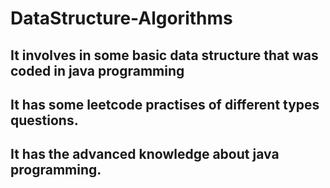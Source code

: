 # DataStructure-Algorithms
## It involves in some basic data structure that was coded in java programming 
## It has some leetcode practises of different types questions.
## It has the advanced knowledge about java programming.
